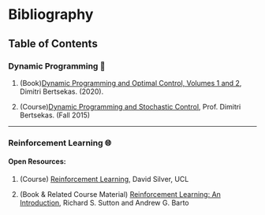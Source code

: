 # Bibliography

## Table of Contents

### Dynamic Programming :hammer:
1. (Book)[Dynamic Programming and Optimal Control, Volumes 1 and 2](http://web.mit.edu/dimitrib/www/dpchapter.html), Dimitri Bertsekas. (2020).  

2. (Course)[Dynamic Programming and Stochastic Control](https://ocw.mit.edu/courses/electrical-engineering-and-computer-science/6-231-dynamic-programming-and-stochastic-control-fall-2015/), Prof. Dimitri Bertsekas. (Fall 2015)

---
### Reinforcement Learning :globe_with_meridians:
#### Open Resources:
1. (Course) [Reinforcement Learning](https://www.davidsilver.uk/teaching/), David Silver, UCL

2. (Book & Related Course Material) [Reinforcement Learning: An Introduction](http://incompleteideas.net/book/the-book-2nd.html), Richard S. Sutton and Andrew G. Barto
